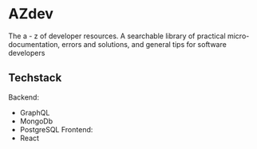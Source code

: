 # AZdev

The a - z of developer resources. A searchable library of practical micro-documentation, errors and solutions, and general tips for software developers

##  Techstack
Backend:
  - GraphQL
  - MongoDb
  - PostgreSQL
Frontend:
  - React
